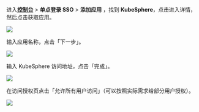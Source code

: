 <IntegrationDetailCard :title="`在 ${$localeConfig.brandName} 中创建应用`">

进入[**控制台**](https://console.genauth.ai) > **单点登录 SSO** > **添加应用** ，找到 **KubeSphere**，点击进入详情，然后点击获取应用。

![](~@imagesZhCn/integration/kube-sphere/1-1.png)

输入应用名称，点击「下一步」。

![](~@imagesZhCn/integration/kube-sphere/1-2.png)

输入 KubeSphere 访问地址，点击「完成」。

![](~@imagesZhCn/integration/kube-sphere/1-3.png)

在访问授权页点击「允许所有用户访问」（可以按照实际需求给部分用户授权）。

![](~@imagesZhCn/integration/kube-sphere/1-4.png)

</IntegrationDetailCard>
